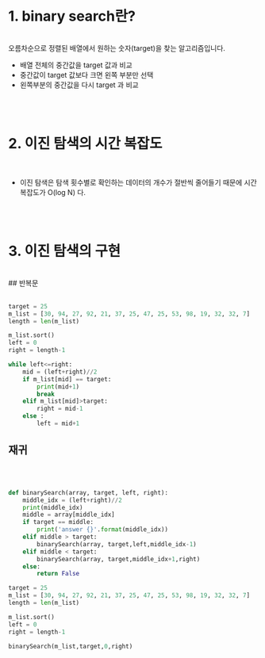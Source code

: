 
# 1. binary search란?
<br>
오름차순으로 정렬된 배열에서 원하는 숫자(target)을 찾는 알고리즘입니다.

- 배열 전체의 중간값을 target 값과 비교
- 중간값이 target 값보다 크면 왼쪽 부분만 선택
- 왼쪽부분의 중간값을 다시 target 과 비교

<br>
<br>

# 2.  이진 탐색의 시간 복잡도

<br>

- 이진 탐색은 탐색 횟수별로 확인하는 데이터의 개수가 절반씩 줄어들기 때문에 시간 복잡도가 O(log N) 다.

<br>
<br>

# 3. 이진 탐색의 구현
<br>
## 반복문
<br>
<br>

```python
target = 25
m_list = [30, 94, 27, 92, 21, 37, 25, 47, 25, 53, 98, 19, 32, 32, 7]
length = len(m_list)

m_list.sort()
left = 0 
right = length-1

while left<=right:
    mid = (left+right)//2
    if m_list[mid] == target:
        print(mid+1)
        break
    elif m_list[mid]>target:
        right = mid-1
    else :
        left = mid+1
```

## 재귀
<br>
<br>

```python
def binarySearch(array, target, left, right):
    middle_idx = (left+right)//2
    print(middle_idx)
    middle = array[middle_idx]
    if target == middle:
        print('answer {}'.format(middle_idx))
    elif middle > target:
        binarySearch(array, target,left,middle_idx-1)
    elif middle < target:
        binarySearch(array, target,middle_idx+1,right)
    else: 
        return False

target = 25
m_list = [30, 94, 27, 92, 21, 37, 25, 47, 25, 53, 98, 19, 32, 32, 7]
length = len(m_list)

m_list.sort()
left = 0 
right = length-1

binarySearch(m_list,target,0,right)
```
